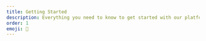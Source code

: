 ```yaml
---
title: Getting Started
description: Everything you need to know to get started with our platform
order: 1
emoji: 🚀
---
```

